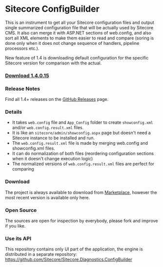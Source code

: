 # Sitecore ConfigBuilder

This is an instrument to get all your Sitecore configuration files and output single summarized configuration file that will be actually used by Sitecore CMS. It also can merge it with ASP.NET sections of web.config, and also sort all XML elements to make them easier to read and compare (soring is done only when it does not change sequence of handlers, pipeline processors etc.). 

New feature of 1.4 is downloading default configuration for the specific Sitecore version for comparison with the actual.

### [Download 1.4.0.15](https://github.com/Sitecore/Sitecore-Config-Builder/releases/download/1.4.0.15/SCB.1.4.0.15.zip)

### Release Notes

Find all 1.4+ releases on the [GitHub Releases](https://github.com/Sitecore/Sitecore-Config-Builder/releases) page.

### Details

* It takes `web.config` file and `App_Config` folder to create `showconfig.xml` and/or `web.config.result.xml` files.
* It is like an `sitecore/admin/showconfig.aspx` page but doesn't need a Sitecore instance to be installed and run.
* The `web.config.result.xml` file is made by merging web.config and showconfig.xml files.
* It can do normalization of both files (reordering configuration sections when it doesn't change execution logic)
* The normalized versions of `web.config.result.xml` files are perfect for comparing 

### Download

The project is always available to download from [Marketplace](http://marketplace.sitecore.net/modules/sitecore_configbuilder.aspx), however the most recent version is available only here.

### Open Source

The sources are open for inspection by everybody, please fork and improve if you like. 

### Use its API

This repository contains only UI part of the application, the engine is distributed in a separate repository:
https://github.com/Sitecore/Sitecore.Diagnostics.ConfigBuilder
